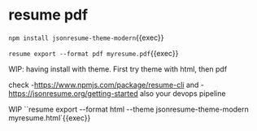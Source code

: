 # resume pdf


`npm install jsonresume-theme-modern`{{exec}}

`resume export --format pdf myresume.pdf`{{exec}}

WIP: having install with theme. First try theme with html, then pdf

check -https://www.npmjs.com/package/resume-cli
and -https://jsonresume.org/getting-started
also your devops pipeline

WIP ``resume export --format html --theme jsonresume-theme-modern  myresume.html`{{exec}}
